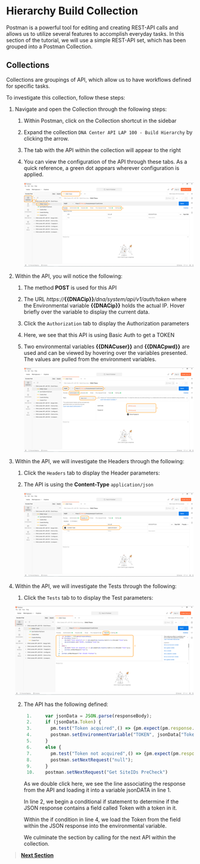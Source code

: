 # Hierarchy Build Collection

Postman is a powerful tool for editing and creating REST-API calls and allows us to utilize several features to accomplish everyday tasks. In this section of the tutorial, we will use a simple REST-API set, which has been grouped into a Postman Collection.

## Collections
Collections are groupings of API, which allow us to have workflows defined for specific tasks. 

To investigate this collection, follow these steps:

1. Navigate and open the Collection through the following steps:

   1. Within Postman, click on the Collection shortcut in the sidebar
   2. Expand the collection `DNA Center API LAP 100 - Build Hierarchy` by clicking the arrow.
   3. The tab with the API within the collection will appear to the right
   4. You can view the configuration of the API through these tabs. As a quick reference, a green dot appears wherever configuration is applied.
   
      ![json](./images/Postman-Collection-Token-Begin.png?raw=true "Import JSON")

2. Within the API, you will notice the following:

   1. The method **POST** is used for this API
   2. The URL *https://***{{DNACip}}***/dna/system/api/v1/auth/token* where the Environmental variable **{{DNACip}}** holds the actual IP. Hover briefly over the variable to display the current data.
   3. Click the `Authorization` tab to display the Authorization parameters
   4. Here, we see that this API is using Basic Auth to get a TOKEN
   5. Two environmental variables **{{DNACuser}}** and **{{DNACpwd}}** are used and can be viewed by hovering over the variables presented. The values are pulled from the environment variables.

      ![json](./images/Postman-Collection-Token-Auth.png?raw=true "Import JSON")

3. Within the API, we will investigate the Headers through the following:

   1. Click the `Headers` tab to display the Header parameters:
   2. The API is using the **Content-Type** `application/json`

      ![json](./images/Postman-Collection-Token-Header.png?raw=true "Import JSON")

4. Within the API, we will investigate the Tests through the following:

   1. Click the `Tests` tab to to display the Test parameters:

   ![json](./images/Postman-Collection-Token-Test.png?raw=true "Import JSON")
   
   2. The API has the following defined:

      ``` js
       1.     var jsonData = JSON.parse(responseBody);
       2.     if (jsonData.Token) {
       3.       pm.test("Token acquired",() => {pm.expect(pm.response.text()).to.include("Token");});
       4.       postman.setEnvironmentVariable("TOKEN", jsonData["Token"]); 
       5.     }
       6.     else {
       7.       pm.test("Token not acquired",() => {pm.expect(pm.response.text()).to.include("Token");});
       8.       postman.setNextRequest("null");
       9.     }
       10.    postman.setNextRequest("Get SiteIDs PreCheck")
      ```

         As we double click here, we see the line associating the response from the API and    loading it into a variable jsonDATA in line 1.
         
         In line 2, we begin a conditional if statement to determine if the JSON response    contains a field called Token with a token in it.
         
         Within the if condition in line 4, we load the Token from the field within the    JSON response into the environmental variable.
         
         We culminate the section by calling for the next API within the collection.

> [**Next Section**](./dnac-1-hierarchy/05-deploy.md)
>